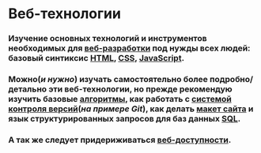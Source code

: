 ﻿# Веб-технологии

### Изучение основных технологий и инструментов необходимых для [веб-разработки](https://github.com/frontsteron/Pet-projects/tree/main/WhatIsHTML%2BCSS%2BJS/WebTechnologies) под нужды всех людей: базовый синтиксис [HTML](https://github.com/frontsteron/Pet-projects/tree/main/WhatIsHTML%2BCSS%2BJS/HTML), [CSS](https://github.com/frontsteron/Pet-projects/tree/main/WhatIsHTML%2BCSS%2BJS/CSS), [JavaScript](https://github.com/frontsteron/Pet-projects/tree/main/WhatIsHTML%2BCSS%2BJS/JavaScript).

### Можно(_и нужно_) изучать самостоятельно более подробно/детально эти веб-технологии, но прежде рекомендую изучить базовые [алгоритмы](https://github.com/frontsteron/Pet-projects/tree/main/WhatIsHTML%2BCSS%2BJS/Algorithms), как работать с [системой контроля версий](https://github.com/frontsteron/Pet-projects/tree/main/WhatIsHTML%2BCSS%2BJS/Git)(_на примере Git_), как делать [макет сайта](https://github.com/frontsteron/Pet-projects/tree/main/WhatIsHTML%2BCSS%2BJS/Layout) и язык структурированных запросов для баз данных [SQL](https://github.com/frontsteron/Pet-projects/tree/main/WhatIsHTML%2BCSS%2BJS/SQL).

### А так же следует придериживаться [веб-доступности](https://github.com/frontsteron/Pet-projects/tree/main/WhatIsHTML%2BCSS%2BJS/WebAccessibility).
